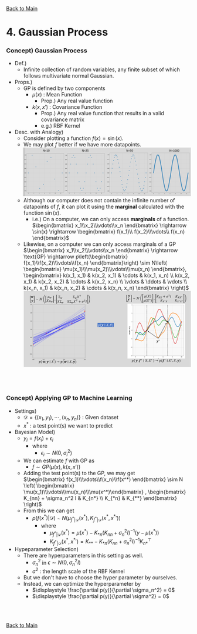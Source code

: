 [Back to Main](../main.md)

# 4. Gaussian Process
### Concept) Gaussian Process
- Def.)
  - Infinite collection of random variables, any finite subset of which follows multivariate normal Gaussian.
- Props.)
  - GP is defined by two components
    - $`\mu(x)`$ : Mean Function
      - Prop.) Any real value function
    - $`k(x,x')`$ : Covariance Function
      - Prop.) Any real value function that results in a valid covariance matrix
      - e.g.) RBF Kernel
- Desc. with Analogy)
  - Consider plotting a function $`f(x) = \sin(x)`$.
  - We may plot $`f`$ better if we have more datapoints.   
    ![](../images/04_001.png)
  - Although our computer does not contain the infinite number of datapoints of $`f`$, it can plot it using the **marginal** calculated with the function $`\sin(x)`$.
    - i.e.) On a computer, we can only access **marginals** of a function.   
      $`\begin{bmatrix} x_1\\x_2\\\vdots\\x_n \end{bmatrix} \rightarrow \sin(x) \rightarrow \begin{bmatrix} f(x_1)\\ f(x_2)\\\vdots\\ f(x_n) \end{bmatrix}`$
  - Likewise, on a computer we can only access marginals of a GP   
    $`\begin{bmatrix} x_1\\x_2\\\vdots\\x_n \end{bmatrix} \rightarrow \text{GP} \rightarrow p\left(\begin{bmatrix} f(x_1)\\f(x_2)\\\vdots\\f(x_n) \end{bmatrix}\right) \sim N\left( \begin{bmatrix} \mu(x_1)\\\mu(x_2)\\\vdots\\\mu(x_n) \end{bmatrix}, \begin{bmatrix} k(x_1, x_1) & k(x_2, x_1) & \cdots & k(x_1, x_n) \\ k(x_2, x_1) & k(x_2, x_2) & \cdots & k(x_2, x_n) \\ \vdots & \ddots & \vdots \\ k(x_n, x_1) & k(x_n, x_2) & \cdots & k(x_n, x_n) \end{bmatrix} \right)`$   
    ![](../images/04_002.png)

<br><br>

### Concept) Applying GP to Machine Learning
- Settings)
  - $`\mathcal{D} = \{(x_1, y_1), \cdots, (x_n, y_n)\}`$ : Given dataset
  - $`x^*`$ : a test point(s) we want to predict
- Bayesian Model)
  - $`y_i = f(x_i) + \epsilon_i`$
    - where
      - $`\epsilon_i \sim N(0, \sigma_i^2)`$
  - We can estimate $`f`$ with GP as
    - $`f\sim GP (\mu(x), k(x,x'))`$
  - Adding the test point(s) to the GP, we may get   
    $`\begin{bmatrix} f(x_1)\\\vdots\\f(x_n)\\f(x^*) \end{bmatrix} \sim N \left( \begin{bmatrix}
       \mu(x_1)\\\vdots\\\mu(x_n)\\\mu(x^*)\end{bmatrix} , \begin{bmatrix} K_{nn} + \sigma_n^2 I & K_{n*} \\ K_{*n} & K_{**} \end{bmatrix} \right)`$
  - From this we can get
    - $`p(f(x^*)\vert \mathcal{D}) \sim N(\mu_{f^*\vert\mathcal{D}}(x^*), K_{f^*\vert\mathcal{D}}(x^*, {x^*}'))`$
      - where
        - $`\mu_{f^*\vert\mathcal{D}}(x^*) = \mu(x^*) - K_{*n}(K_{nn} + \sigma_n^2 I)^{-1}(y-\mu(x^*))`$
        - $`K_{f^*\vert\mathcal{D}}(x^*, {x^*}') = K_{**}-K_{*n}(K_{nn}+\sigma_n^2 I)^{-1}K_{n*}^\top`$
- Hypeparameter Selection)
  - There are hyperparameters in this setting as well.
    - $`\sigma_n^2`$ in $`\epsilon\sim N(0, \sigma_n^2 I)`$
    - $`\sigma^2`$ : the length scale of the RBF Kernel
  - But we don't have to choose the hyper parameter by ourselves.
  - Instead, we can optimize the hyperparameter by
    - $`\displaystyle \frac{\partial p(y)}{\partial \sigma_n^2} = 0`$
    - $`\displaystyle \frac{\partial p(y)}{\partial \sigma^2} = 0`$





<br><br>

[Back to Main](../main.md)